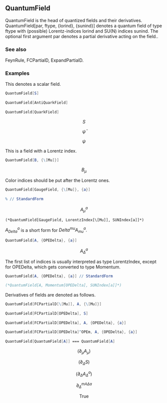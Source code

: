 ##  QuantumField 

QuantumField is the head of quantized fields and their derivatives. QuantumField[par, ftype, {lorind}, {sunind}] denotes a quantum field of type ftype with (possible) Lorentz-indices lorind and SU(N) indices sunind. The optional first argument par denotes a partial derivative acting on the field..

###  See also 

FeynRule, FCPartialD, ExpandPartialD.

###  Examples 

This denotes a scalar field.

```mathematica
QuantumField[S] 
 
QuantumField[AntiQuarkField] 
 
QuantumField[QuarkField]
```

$$S$$

$$\bar{\psi }$$

$$\psi$$

This is a field with a Lorentz index.

```mathematica
QuantumField[B, {\[Mu]}]
```

$$B_{\mu }$$

Color indices should be put after the Lorentz ones.

```mathematica
QuantumField[GaugeField, {\[Mu]}, {a}] 
 
% // StandardForm
```

$$A_{\mu }^a$$

```
(*QuantumField[GaugeField, LorentzIndex[\[Mu]], SUNIndex[a]]*)
```

$A_{Delta }^a$ is a short form for $Delta ^{mu } A_{mu }^a.$ 

```mathematica
QuantumField[A, {OPEDelta}, {a}]
```

$$A_{\Delta }^a$$

The first list of indices is usually interpreted as type LorentzIndex, except for OPEDelta, which gets converted to type Momentum. 

```mathematica
QuantumField[A, {OPEDelta}, {a}] // StandardForm

(*QuantumField[A, Momentum[OPEDelta], SUNIndex[a]]*)
```

Derivatives of fields are denoted as follows.

```mathematica
QuantumField[FCPartialD[\[Mu]], A, {\[Mu]}] 
 
QuantumField[FCPartialD[OPEDelta], S] 
 
QuantumField[FCPartialD[OPEDelta], A, {OPEDelta}, {a}] 
 
QuantumField[FCPartialD[OPEDelta]^OPEm, A, {OPEDelta}, {a}] 
 
QuantumField[QuantumField[A]] === QuantumField[A]
```

$$\left.(\partial _{\mu }A_{\mu }\right)$$

$$\left.(\partial _{\Delta }S\right)$$

$$\left.(\partial _{\Delta }A_{\Delta }^a\right)$$

$$\partial _{\Delta }^m{}^{A\Delta a}$$

$$\text{True}$$
